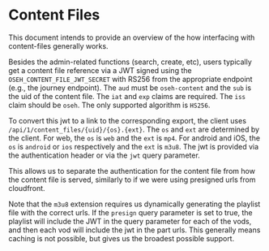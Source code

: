 # Content Files

This document intends to provide an overview of the how interfacing with content-files
generally works.

Besides the admin-related functions (search, create, etc), users typically get a
content file reference via a JWT signed using the `OSEH_CONTENT_FILE_JWT_SECRET`
with RS256 from the appropriate endpoint (e.g., the journey endpoint). The `aud`
must be `oseh-content` and the `sub` is the uid of the content file. The `iat`
and `exp` claims are required. The `iss` claim should be `oseh`. The only supported
algorithm is `HS256`.

To convert this jwt to a link to the corresponding export, the client uses
`/api/1/content_files/{uid}/{os}.{ext}`. The `os` and `ext` are
determined by the client. For web, the `os` is `web` and the `ext` is `mp4`.
For android and iOS, the `os` is `android` or `ios` respectively and the
`ext` is `m3u8`. The jwt is provided via the authentication header or
via the `jwt` query parameter.

This allows us to separate the authentication for the content file from
how the content file is served, similarly to if we were using presigned urls
from cloudfront.

Note that the `m3u8` extension requires us dynamically generating the playlist
file with the correct urls. If the `presign` query parameter is set to true,
the playlist will include the JWT in the query parameter for each of the vods,
and then each vod will include the jwt in the part urls. This generally means
caching is not possible, but gives us the broadest possible support.
